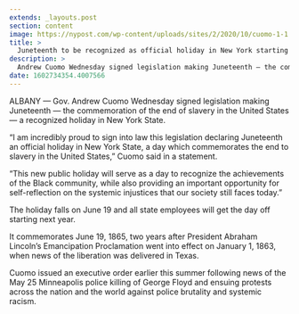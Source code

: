 ```yaml
--- 
extends: _layouts.post 
section: content 
image: https://nypost.com/wp-content/uploads/sites/2/2020/10/cuomo-1-1.jpg?quality=90&strip=all&w=1200 
title: > 
  Juneteenth to be recognized as official holiday in New York starting next year 
description: > 
  Andrew Cuomo Wednesday signed legislation making Juneteenth — the commemoration of the end of slavery in the United States — a recognized holiday in New York State.“I am incredibly proud to sign into law this legislation declaring Juneteenth an official holiday in New York State, a day which commemorates the end to slavery in the United States,” Cuomo said in a statement.“This new public holiday will serve as a day to recognize the achievements of the Black community, while also providing an important opportunity for self-reflection on the systemic injustices that our society still faces today.”The holiday falls on June 19 and all state employees will get the day off starting next year.It commemorates June 19, 1865, two years after President Abraham Lincoln’s Emancipation Proclamation went into effect on January 1, 1863, when news of the liberation was delivered in Texas.Cuomo issued an executive order earlier this summer following news of the May 25 Minneapolis police killing of George Floyd and ensuing protests across the nation and the world against police brutality and systemic racism. 
date: 1602734354.4007566 
--- 
```

ALBANY — Gov. Andrew Cuomo Wednesday signed legislation making Juneteenth — the commemoration of the end of slavery in the United States — a recognized holiday in New York State.

“I am incredibly proud to sign into law this legislation declaring Juneteenth an official holiday in New York State, a day which commemorates the end to slavery in the United States,” Cuomo said in a statement.

“This new public holiday will serve as a day to recognize the achievements of the Black community, while also providing an important opportunity for self-reflection on the systemic injustices that our society still faces today.”

The holiday falls on June 19 and all state employees will get the day off starting next year.

It commemorates June 19, 1865, two years after President Abraham Lincoln’s Emancipation Proclamation went into effect on January 1, 1863, when news of the liberation was delivered in Texas.

Cuomo issued an executive order earlier this summer following news of the May 25 Minneapolis police killing of George Floyd and ensuing protests across the nation and the world against police brutality and systemic racism.